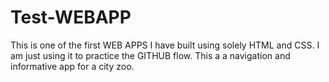 # Test-WEBAPP
This is one of the first WEB APPS I have built using solely HTML and CSS. I am just using it to practice the GITHUB flow. 
This a a navigation and informative app for a city zoo.
